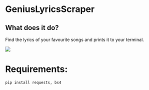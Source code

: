 # GeniusLyricsScraper

## What does it do?
Find the lyrics of your favourite songs and prints it to your terminal.

![](trialTest.gif)

# Requirements:
`pip install requests, bs4`

